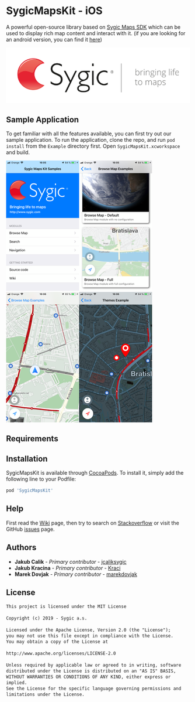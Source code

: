 # SygicMapsKit - iOS

A powerful open-source library based on [Sygic Maps SDK][SygicMapsSDK] which can be used to display rich map content and interact with it. (if you are looking for an android version, you can find it [here][AndroidMapsKit]) 

![Sygic][SygicLogo]

## Sample Application

To get familiar with all the features available, you can first try out our sample application. To run the application, clone the repo, and run `pod install` from the `Example` directory first. Open `SygicMapsKit.xcworkspace` and build.

[![Example1][Example1Thumbnail]][Example1][![Example2][Example2Thumbnail]][Example2][![Example3][Example3Thumbnail]][Example3][![Example4][Example4Thumbnail]][Example4]

## Requirements

## Installation

SygicMapsKit is available through [CocoaPods][CocoaPods]. To install
it, simply add the following line to your Podfile:

```ruby
pod 'SygicMapsKit'
```

## Help

First read the [Wiki][MapsKitWiki] page, then try to search on [Stackoverflow][SygicMobileSDKiOS] or visit the GitHub [issues][MapsKitIssues] page.

## Authors

  * **Jakub Cali­k** - *Primary contributor* - [jcaliksygic][jcalikGithub]
  * **Jakub Kracina** - *Primary contributor* - [Kraci][KraciGithub]
  * **Marek Dovjak** - *Primary contributor* - [marekdovjak][marekdovjakGithub]

## License

```
This project is licensed under the MIT License

Copyright (c) 2019 - Sygic a.s.

Licensed under the Apache License, Version 2.0 (the "License");
you may not use this file except in compliance with the License.
You may obtain a copy of the License at

http://www.apache.org/licenses/LICENSE-2.0

Unless required by applicable law or agreed to in writing, software
distributed under the License is distributed on an "AS IS" BASIS,
WITHOUT WARRANTIES OR CONDITIONS OF ANY KIND, either express or implied.
See the License for the specific language governing permissions and
limitations under the License.
```
[//]: # (Comment)

[KraciGithub]: <https://github.com/Kraci>
[jcalikGithub]: <https://github.com/jcaliksygic>
[marekdovjakGithub]: <https://github.com/marekdovjak>

[SygicMapsSDK]: <https://www.sygic.com/enterprise/maps-navigation-sdk-api-developers>
[AndroidMapsKit]: <https://github.com/Sygic/sygic-maps-kit-android>
[SygicLogo]: <Assets/sygic_logo.png>
[CocoaPods]: <https://cocoapods.org>
[MapsKitWiki]: <https://github.com/Sygic/sygic-maps-kit-ios/wiki>
[SygicMobileSDKiOS]: <https://stackoverflow.com/questions/tagged/ios+sygic-mobile-sdk>
[MapsKitIssues]: <https://github.com/Sygic/sygic-maps-kit-ios/issues>

[Example1]: <Assets/example1.png>
[Example2]: <Assets/example2.png>
[Example3]: <Assets/example3.png>
[Example4]: <Assets/example4.png>
[Example1Thumbnail]: <Assets/example1_thumbnail.png>
[Example2Thumbnail]: <Assets/example2_thumbnail.png>
[Example3Thumbnail]: <Assets/example3_thumbnail.png>
[Example4Thumbnail]: <Assets/example4_thumbnail.png>
